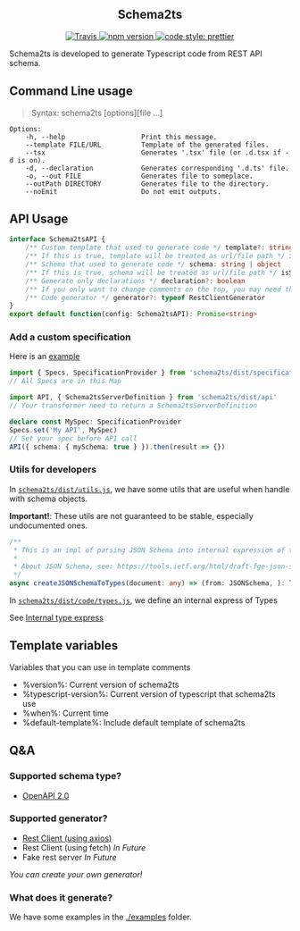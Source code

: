 <h2 align="center">Schema2ts</h2>

<p align="center">
  <a href="https://travis-ci.org/Jack-Works/schema2ts">
    <img alt="Travis" src="https://img.shields.io/travis/Jack-Works/schema2ts.svg?style=flat-square">
  </a>
  <a href="https://www.npmjs.com/package/schema2ts">
    <img alt="npm version" src="https://img.shields.io/npm/v/schema2ts.svg?style=flat-square">
  </a>
  <a href="#badge">
    <img alt="code style: prettier" src="https://img.shields.io/badge/code_style-prettier-ff69b4.svg?style=flat-square">
  </a>
</p>

Schema2ts is developed to generate Typescript code from REST API schema.

## Command Line usage

> Syntax: schema2ts [options][file ...]

```
Options:
    -h, --help                   Print this message.
    --template FILE/URL          Template of the generated files.
    --tsx                        Generates '.tsx' file (or .d.tsx if -d is on).
    -d, --declaration            Generates corresponding '.d.ts' file.
    -o, --out FILE               Generates file to someplace.
    --outPath DIRECTORY          Generates file to the directory.
    --noEmit                     Do not emit outputs.
```

## API Usage

```typescript
interface Schema2tsAPI {
    /** Custom template that used to generate code */ template?: string
    /** If this is true, template will be treated as url/file path */ isTemplateUrl?: boolean
    /** Schema that used to generate code */ schema: string | object
    /** If this is true, schema will be treated as url/file path */ isSchemaUrl?: boolean
    /** Generate only declarations */ declaration?: boolean
    /** If you only want to change comments on the top, you may need this. */ customFileComment?: string
    /** Code generator */ generator?: typeof RestClientGenerator
}
export default function(config: Schema2tsAPI): Promise<string>
```

### Add a custom specification

Here is an [example](./examples/example.custom.spec.ts)

```typescript
import { Specs, SpecificationProvider } from 'schema2ts/dist/specifications'
// All Specs are in this Map

import API, { Schema2tsServerDefinition } from 'schema2ts/dist/api'
// Your transformer need to return a Schema2tsServerDefinition

declare const MySpec: SpecificationProvider
Specs.set('My API', MySpec)
// Set your spec before API call
API({ schema: { mySchema: true } }).then(result => {})
```

### Utils for developers

In [`schema2ts/dist/utils.js`](./src/utils.ts), we have some utils that are useful when handle with schema objects.

**Important!**: These utils are not guaranteed to be stable, especially undocumented ones.

```typescript
/**
 * This is an impl of parsing JSON Schema into internal expression of type in schema2ts
 *
 * About JSON Schema, see: https://tools.ietf.org/html/draft-fge-json-schema-validation-00
 */
async createJSONSchemaToTypes(document: any) => (from: JSONSchema, ): Types.Type
```

In [`schema2ts/dist/code/types.js`](./src/code/types.ts), we define an internal express of Types

See [Internal type express](./src/code/types.md)

## Template variables

Variables that you can use in template comments

* %version%: Current version of schema2ts
* %typescript-version%: Current version of typescript that schema2ts use
* %when%: Current time
* %default-template%: Include default template of schema2ts

## Q&A

### Supported schema type?

* [OpenAPI 2.0](https://github.com/OAI/OpenAPI-Specification/blob/master/versions/2.0.md)

### Supported generator?

* [Rest Client (using axios)](./src/code/generator/rest-client.ts)
* Rest Client (using fetch) _In Future_
* Fake rest server _In Future_

_You can create your own generator!_

### What does it generate?

We have some examples in the [./examples](./examples) folder.

